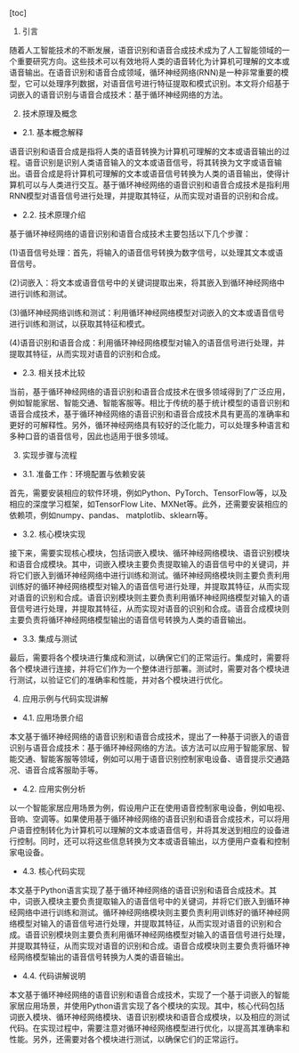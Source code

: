 
[toc]                    
                
                
1. 引言

随着人工智能技术的不断发展，语音识别和语音合成技术成为了人工智能领域的一个重要研究方向。这些技术可以有效地将人类的语音转化为计算机可理解的文本或语音输出。在语音识别和语音合成领域，循环神经网络(RNN)是一种非常重要的模型，它可以处理序列数据，对语音信号进行特征提取和模式识别。本文将介绍基于词嵌入的语音识别与语音合成技术：基于循环神经网络的方法。

2. 技术原理及概念

- 2.1. 基本概念解释

语音识别和语音合成是指将人类的语音转换为计算机可理解的文本或语音输出的过程。语音识别是识别人类语音输入的文本或语音信号，将其转换为文字或语音输出。语音合成是将计算机可理解的文本或语音信号转换为人类的语音输出，使得计算机可以与人类进行交互。基于循环神经网络的语音识别和语音合成技术是指利用RNN模型对语音信号进行处理，并提取其特征，从而实现对语音的识别和合成。

- 2.2. 技术原理介绍

基于循环神经网络的语音识别和语音合成技术主要包括以下几个步骤：

(1)语音信号处理：首先，将输入的语音信号转换为数字信号，以处理其文本或语音信号。

(2)词嵌入：将文本或语音信号中的关键词提取出来，将其嵌入到循环神经网络中进行训练和测试。

(3)循环神经网络训练和测试：利用循环神经网络模型对词嵌入的文本或语音信号进行训练和测试，以获取其特征和模式。

(4)语音识别和语音合成：利用循环神经网络模型对输入的语音信号进行处理，并提取其特征，从而实现对语音的识别和合成。

- 2.3. 相关技术比较

当前，基于循环神经网络的语音识别和语音合成技术在很多领域得到了广泛应用，例如智能家居、智能交通、智能客服等。相比于传统的基于统计模型的语音识别和语音合成技术，基于循环神经网络的语音识别和语音合成技术具有更高的准确率和更好的可解释性。另外，循环神经网络具有较好的泛化能力，可以处理多种语言和多种口音的语音信号，因此也适用于很多领域。

3. 实现步骤与流程

- 3.1. 准备工作：环境配置与依赖安装

首先，需要安装相应的软件环境，例如Python、PyTorch、TensorFlow等，以及相应的深度学习框架，如TensorFlow Lite、MXNet等。此外，还需要安装相应的依赖项，例如numpy、pandas、 matplotlib、sklearn等。

- 3.2. 核心模块实现

接下来，需要实现核心模块，包括词嵌入模块、循环神经网络模块、语音识别模块和语音合成模块。其中，词嵌入模块主要负责提取输入的语音信号中的关键词，并将它们嵌入到循环神经网络中进行训练和测试。循环神经网络模块则主要负责利用训练好的循环神经网络模型对输入的语音信号进行处理，并提取其特征，从而实现对语音的识别和合成。语音识别模块则主要负责利用循环神经网络模型对输入的语音信号进行处理，并提取其特征，从而实现对语音的识别和合成。语音合成模块则主要负责将循环神经网络模型输出的语音信号转换为人类的语音输出。

- 3.3. 集成与测试

最后，需要将各个模块进行集成和测试，以确保它们的正常运行。集成时，需要将各个模块进行连接，并将它们作为一个整体进行部署。测试时，需要对各个模块进行测试，以验证它们的准确率和性能，并对各个模块进行优化。

4. 应用示例与代码实现讲解

- 4.1. 应用场景介绍

本文基于循环神经网络的语音识别和语音合成技术，提出了一种基于词嵌入的语音识别与语音合成技术：基于循环神经网络的方法。该方法可以应用于智能家居、智能交通、智能客服等领域，例如可以用于语音识别控制家电设备、语音提示交通路况、语音合成客服助手等。

- 4.2. 应用实例分析

以一个智能家居应用场景为例，假设用户正在使用语音控制家电设备，例如电视、音响、空调等。如果使用基于循环神经网络的语音识别和语音合成技术，可以将用户语音控制转化为计算机可以理解的文本或语音信号，并将其发送到相应的设备进行控制。同时，还可以将这些信息转换为文本或语音输出，以方便用户查看和控制家电设备。

- 4.3. 核心代码实现

本文基于Python语言实现了基于循环神经网络的语音识别和语音合成技术。其中，词嵌入模块主要负责提取输入的语音信号中的关键词，并将它们嵌入到循环神经网络中进行训练和测试。循环神经网络模块则主要负责利用训练好的循环神经网络模型对输入的语音信号进行处理，并提取其特征，从而实现对语音的识别和合成。语音识别模块则主要负责利用循环神经网络模型对输入的语音信号进行处理，并提取其特征，从而实现对语音的识别和合成。语音合成模块则主要负责将循环神经网络模型输出的语音信号转换为人类的语音输出。

- 4.4. 代码讲解说明

本文基于循环神经网络的语音识别和语音合成技术，实现了一个基于词嵌入的智能家居应用场景，并使用Python语言实现了各个模块的实现。其中，核心代码包括词嵌入模块、循环神经网络模块、语音识别模块和语音合成模块，以及相应的测试代码。在实现过程中，需要注意对循环神经网络模型进行优化，以提高其准确率和性能。另外，还需要对各个模块进行测试，以确保它们的正常运行。

